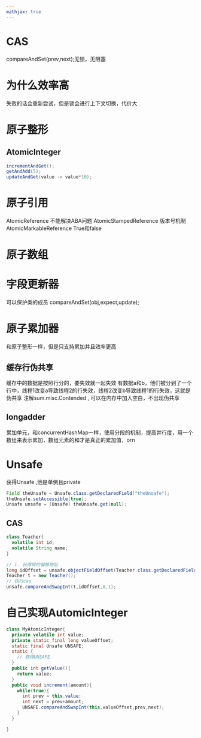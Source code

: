 ```yaml
---
mathjax: true
---
```



# CAS
 compareAndSet(prev,next);无锁，无阻塞


# 为什么效率高
 失败的话会重新尝试，但是锁会进行上下文切换，代价大

# 原子整形
## AtomicInteger
```java
incrementAndGet();
getAndAdd(5);
updateAndGet(value -> value*10);
```

<!-- more -->
# 原子引用
 AtomicReference 不能解决ABA问题
 AtomicStampedReference 版本号机制
 AtomicMarkableReference True和false


# 原子数组
# 字段更新器
 可以保护类的成员
 compareAndSet(obj,expect,update);

# 原子累加器
 和原子整形一样，但是只支持累加并且效率更高

## 缓存行伪共享 
 缓存中的数据是按照行分的，要失效就一起失效
 有数据a和b，他们被分到了一个行中，线程1改变a导致线程2的行失效，线程2改变b导致线程1的行失效，这就是伪共享
 注解sum.misc.Contended , 可以在内存中加入空白，不出现伪共享

## longadder
 累加单元，和concurrentHashMap一样，使用分段的机制，提高并行度，用一个数组来表示累加，数组元素的和才是真正的累加值，orn


# Unsafe
 获得Unsafe ,他是单例且private
```java
Field theUnsafe = Unsafe.class.getDeclaredField("theUnsafe");
theUnsafe.setAccessible(true);
Unsafe unsafe = (Unsafe) theUnsafe.get(null);
```

## CAS
```java
class Teacher{
  volatile int id;
  volatile String name;
}
```
```java
// 1. 获得域的偏移地址
long idOffset = unsafe.objectFieldOffset(Teacher.class.getDeclaredField("id"));
Teacher t = new Teacher();
// 执行cas
unsafe.compareAndSwapInt(t,idOffset,0,1);
```

# 自己实现AutomicInteger
```java
class MyAtomicInteger{
  private volatile int value;
  private static final long valueOffset;
  static final Unsafe UNSAFE;
  static {
    // 获得UNSAFE
  }
  public int getValue(){
    return value;
  }
  public void increment(amount){
    while(true){
      int prev = this.value;
      int next = prev+amount;
      UNSAFE.compareAndSwapInt(this,valueOffset,prev,next);
    }
  }

}
```